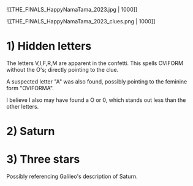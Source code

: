 ![[THE_FINALS_HappyNamaTama_2023.jpg | 1000]]

![[THE_FINALS_HappyNamaTama_2023_clues.png | 1000]]

# 1) Hidden letters
The letters V,I,F,R,M are apparent in the confetti. This spells OVIFORM without the O's; directly pointing to the clue.

A suspected letter "A" was also found, possibly pointing to the feminine form "OVIFORMA".

I believe I also may have found a O or 0, which stands out less than the other letters.

# 2) Saturn

# 3) Three stars
Possibly referencing Galileo's description of Saturn.